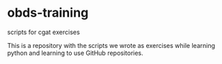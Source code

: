 # obds-training
scripts for cgat exercises

This is a repository with the scripts we wrote as exercises while learning
python and learning to use GitHub repositories.